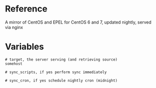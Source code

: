 # Reference
A mirror of CentOS and EPEL for CentOS 6 and 7, updated nightly, served via nginx

# Variables
```
# target, the server serving (and retrieving source)
somehost

# sync_scripts, if yes perform sync immediately

# sync_cron, if yes schedule nightly cron (midnight)
```
